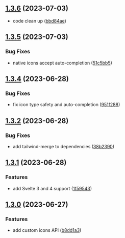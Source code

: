 ## [1.3.6](https://github.com/liquidiqq/iconkit/compare/v1.3.5...v1.3.6) (2023-07-03)

- code clean up ([bbd84ae](https://github.com/liquidiqq/iconkit/commit/bbd84ae3d7f1fdc3f58aac2fb3bb012a7e3aeef6))
## [1.3.5](https://github.com/liquidiqq/iconkit/compare/v1.3.1...v1.3.5) (2023-07-03)

### Bug Fixes

- native icons accept auto-completion ([51c5bb5](https://github.com/liquidiqq/iconkit/commit/51c5bb5c5cf87d8522edb0b25047c2086a23590d))
## [1.3.4](https://github.com/liquidiqq/iconkit/compare/v1.3.1...v1.3.4) (2023-06-28)

### Bug Fixes

- fix icon type safety and auto-completion ([951f288](https://github.com/liquidiqq/iconkit/commit/951f2888cc61e86e2d2a4c175df468ab91168d32))
## [1.3.2](https://github.com/liquidiqq/iconkit/compare/v1.3.1...v1.3.2) (2023-06-28)

### Bug Fixes

- add tailwind-merge to dependencies ([38b2390](https://github.com/liquidiqq/iconkit/commit/38b2390df8fe57f7f02ca9896a6380b95fe9716a))
## [1.3.1](https://github.com/liquidiqq/iconkit/compare/v1.3.0...v1.3.1) (2023-06-28)

### Features

- add Svelte 3 and 4 support ([1f59543](https://github.com/liquidiqq/iconkit/commit/1f59543ea2b8ee7a3272059fd09e77b9828abbb2))

## [1.3.0](https://github.com/liquidiqq/iconkit/compare/v1.2.9...v1.3.0) (2023-06-27)

### Features

- add custom icons API ([b8dd1a3](https://github.com/liquidiqq/iconkit/commit/b8dd1a3108444789c7501ef84ee7c503f26dea0d))
